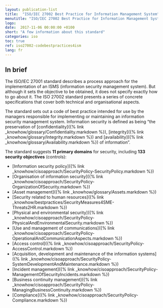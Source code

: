 ```yaml
---
layout: publication-list
title:  "ISO/IEC 27002 Best Practice for Information Management System"
menutitle: "ISO/IEC 27002 Best Practice for Information Management System"
logo:
date:  2017-11-06 00:00:00 +0100
short: "A few information about this standard"
categories: iso
toc: true
ref: iso27002-codebestpractices4ism
lang: fr
---
```

## In brief
The ISO/IEC 27001 standard describes a process approach for the implementation of an ISMS (information security management system). But although it sets the objective to be obtained, it does not specify exactly how to go about it. The ISO 27002 standard presents a series of concrete specifications that cover both technical and organisational aspects.

The standard sets out a code of best practice intended for use by the managers responsible for implementing or maintaining an information security management system. Information security is defined as being “the preservation of [confidentiality]({% link _knowhow/glossary/Confidentiality.markdown %}), [integrity]({% link _knowhow/glossary/Integrity.markdown %}) and [availability]({% link _knowhow/glossary/Availability.markdown %}) of information”.

The standard suggests **11 primary domains** for security, including **133 security objectives** (controls):

* [Information security policy]({% link _knowhow/cisoapproach/SecurityPolicy-SecurityPolicy.markdown %})
* [Organisation of information security]({% link _knowhow/cisoapproach/SecurityPolicy-OrganizationOfSecurity.markdown %})
* [Asset management]({% link _knowhow/glossary/Assets.markdown %})
* [Security related to human resources]({% link _knowhow/bestpractices/SecurityMeasures4SME-Threats2HR.markdown %})
* [Physical and environmental security]({% link _knowhow/cisoapproach/SecurityPolicy-PhysicalAndEnvironmentalSecurity.markdown %})
* [Use and management of communications]({% link _knowhow/cisoapproach/SecurityPolicy-OperationalAndCommunicationAspects.markdown %})
* [Access control]({% link _knowhow/cisoapproach/SecurityPolicy-AccessControl.markdown %})
* [Acquisition, development and maintenance of the information systems]({% link _knowhow/cisoapproach/SecurityPolicy-SystemDevelopmentAndMaintenance.markdown %})
* [Incident management]({% link _knowhow/cisoapproach/SecurityPolicy-ManagementOfSecurityIncidents.markdown %})
* [Business continuity management]({% link _knowhow/cisoapproach/SecurityPolicy-ManagingBusinessContinuity.markdown %})
* [Compliance]({% link _knowhow/cisoapproach/SecurityPolicy-Compliance.markdown %})
